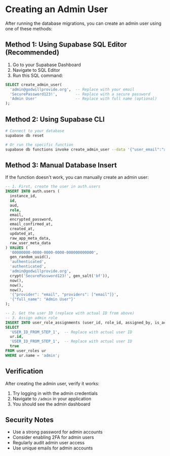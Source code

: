 # Creating an Admin User

After running the database migrations, you can create an admin user using one of these methods:

## Method 1: Using Supabase SQL Editor (Recommended)

1. Go to your Supabase Dashboard
2. Navigate to SQL Editor
3. Run this SQL command:

```sql
SELECT create_admin_user(
  'admin@godwillprovide.org',  -- Replace with your email
  'SecurePassword123!',        -- Replace with a secure password
  'Admin User'                 -- Replace with full name (optional)
);
```

## Method 2: Using Supabase CLI

```bash
# Connect to your database
supabase db reset

# Or run the specific function
supabase db functions invoke create_admin_user --data '{"user_email":"admin@godwillprovide.org","user_password":"SecurePassword123!","user_full_name":"Admin User"}'
```

## Method 3: Manual Database Insert

If the function doesn't work, you can manually create an admin user:

```sql
-- 1. First, create the user in auth.users
INSERT INTO auth.users (
  instance_id,
  id,
  aud,
  role,
  email,
  encrypted_password,
  email_confirmed_at,
  created_at,
  updated_at,
  raw_app_meta_data,
  raw_user_meta_data
) VALUES (
  '00000000-0000-0000-0000-000000000000',
  gen_random_uuid(),
  'authenticated',
  'authenticated',
  'admin@godwillprovide.org',
  crypt('SecurePassword123!', gen_salt('bf')),
  now(),
  now(),
  now(),
  '{"provider": "email", "providers": ["email"]}',
  '{"full_name": "Admin User"}'
);

-- 2. Get the user ID (replace with actual ID from above)
-- 3. Assign admin role
INSERT INTO user_role_assignments (user_id, role_id, assigned_by, is_active)
SELECT 
  'USER_ID_FROM_STEP_1',  -- Replace with actual user ID
  ur.id,
  'USER_ID_FROM_STEP_1',  -- Replace with actual user ID
  true
FROM user_roles ur
WHERE ur.name = 'admin';
```

## Verification

After creating the admin user, verify it works:

1. Try logging in with the admin credentials
2. Navigate to `/admin` in your application
3. You should see the admin dashboard

## Security Notes

- Use a strong password for admin accounts
- Consider enabling 2FA for admin users
- Regularly audit admin user access
- Use unique emails for admin accounts